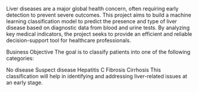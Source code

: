 Liver diseases are a major global health concern, often requiring early detection to prevent severe outcomes. This project aims to build a machine learning classification model to predict the presence and type of liver disease based on diagnostic data from blood and urine tests. By analyzing key medical indicators, the project seeks to provide an efficient and reliable decision-support tool for healthcare professionals.

Business Objective
The goal is to classify patients into one of the following categories:

No disease
Suspect disease
Hepatitis C
Fibrosis
Cirrhosis
This classification will help in identifying and addressing liver-related issues at an early stage.
